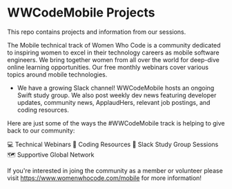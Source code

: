 # WWCodeMobile Projects 

This repo contains projects and information from our sessions.

The Mobile technical track of Women Who Code is a community dedicated to inspiring women to excel in their technology careers as mobile software engineers. We bring together women from all over the world for deep-dive online learning opportunities. Our free monthly webinars cover various topics around mobile technologies.

* We have a growing Slack channel! WWCodeMobile hosts an ongoing Swift study group. We also post weekly dev news featuring developer updates, community news, ApplaudHers, relevant job postings, and coding resources.

Here are just some of the ways the #WWCodeMobile track is helping to give back to our community:

💻 Technical Webinars
📲 Coding Resources
💭 Slack Study Group Sessions
🗺️ Supportive Global Network

If you're interested in joing the community as a member or volunteer please visit https://www.womenwhocode.com/mobile for more information!

